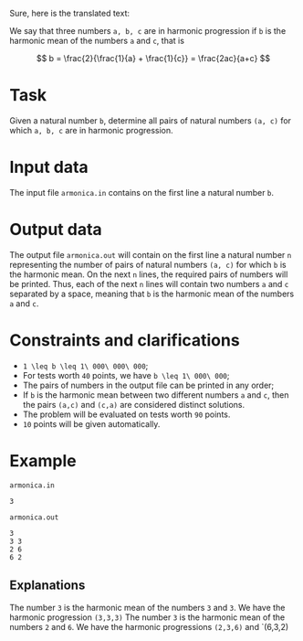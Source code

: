 Sure, here is the translated text:

We say that three numbers `a, b, c` are in harmonic progression if `b` is the harmonic mean of the numbers `a` and `c`, that is

$$
b = \frac{2}{\frac{1}{a} + \frac{1}{c}} = \frac{2ac}{a+c}
$$

# Task
Given a natural number `b`, determine all pairs of natural numbers `(a, c)` for which `a, b, c` are in harmonic progression.

# Input data
The input file `armonica.in` contains on the first line a natural number `b`. 

# Output data
The output file `armonica.out` will contain on the first line a natural number `n` representing the number of pairs of natural numbers `(a, c)` for which `b` is the harmonic mean. On the next `n` lines, the required pairs of numbers will be printed. Thus, each of the next `n` lines will contain two numbers `a` and `c` separated by a space, meaning that `b` is the harmonic mean of the numbers `a` and `c`.

# Constraints and clarifications
* `1 \leq b \leq 1\ 000\ 000\ 000`;
* For tests worth `40` points, we have `b \leq 1\ 000\ 000`;
* The pairs of numbers in the output file can be printed in any order;
* If `b` is the harmonic mean between two different numbers `a` and `c`, then the pairs `(a,c)` and `(c,a)` are considered distinct solutions.
* The problem will be evaluated on tests worth `90` points.
* `10` points will be given automatically.

# Example

`armonica.in`
```
3
```

`armonica.out`
```
3
3 3
2 6
6 2
```

Explanations
---

The number `3` is the harmonic mean of the numbers `3` and `3`. We have the harmonic progression `(3,3,3)`
The number `3` is the harmonic mean of the numbers `2` and `6`. We have the harmonic progressions `(2,3,6)` and `(6,3,2)